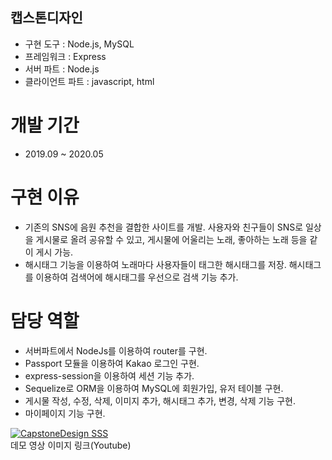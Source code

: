 ## 캡스톤디자인 

- 구현 도구 : Node.js, MySQL
- 프레임워크 : Express
- 서버 파트 : Node.js
- 클라이언트 파트 : javascript, html

# 개발 기간
- 2019.09 ~ 2020.05

# 구현 이유
- 기존의 SNS에 음원 추천을 결합한 사이트를 개발. 사용자와 친구들이 SNS로 일상을 게시물로 올려 공유할 수 있고, 게시물에 어울리는 노래, 좋아하는 노래 등을 같이 게시 가능.
- 해시태그 기능을 이용하여 노래마다 사용자들이 태그한 해시태그를 저장. 해시태그를 이용하여 검색어에 해시태그를 우선으로 검색 기능 추가.

# 담당 역할
- 서버파트에서 NodeJs를 이용하여 router를 구현.
- Passport 모듈을 이용하여 Kakao 로그인 구현.
- express-session을 이용하여 세션 기능 추가.
- Sequelize로 ORM을 이용하여 MySQL에 회원가입, 유저 테이블 구현.
- 게시물 작성, 수정, 삭제, 이미지 추가, 해시태그 추가, 변경, 삭제 기능 구현.
- 마이페이지 기능 구현.

[![CapstoneDesign SSS](http://img.youtube.com/vi/4HKUNP69eHA/0.jpg)](https://www.youtube.com/watch?v=4HKUNP69eHA)<br>데모 영상 이미지 링크(Youtube)
